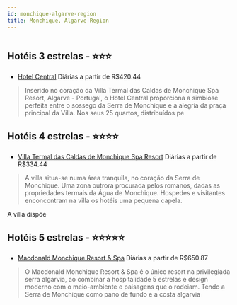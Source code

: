 ```yaml
---
id: monchique-algarve-region
title: Monchique, Algarve Region
---
```


<center><img src="http://photos.hotelbeds.com/giata/00/005348/005348a_hb_a_007.jpg" alt="" /></center>


## Hotéis 3 estrelas - ⭐️⭐️⭐️

-    [Hotel Central](https://www.hurb.com/hoteis/monchique/hotel-central-JNP-JP900022?cmp=18055) Diárias a partir de R$420.44
   > Inserido no coração da Villa Termal das Caldas de Monchique Spa Resort, Algarve - Portugal, o Hotel Central proporciona a simbiose perfeita entre o sossego da Serra de Monchique e a alegria da praça principal da Villa.
Nos seus 25 quartos, distribuídos pe

## Hotéis 4 estrelas - ⭐️⭐️⭐️⭐️

-    [Villa Termal das Caldas de Monchique Spa Resort](https://www.hurb.com/hoteis/monchique/villa-termal-das-caldas-de-monchique-spa-resort-JNP-JP217203?cmp=18055) Diárias a partir de R$334.44
   > A villa situa-se numa área tranquila, no coração da Serra de Monchique. Uma zona outrora procurada pelos romanos, dadas as propriedades termais da Água de Monchique. Hospedes e visitantes enconcontram na villa os hotéis uma pequena capela.

A villa dispõe

## Hotéis 5 estrelas - ⭐️⭐️⭐️⭐️⭐️

-    [Macdonald Monchique Resort & Spa](https://www.hurb.com/hoteis/monchique/macdonald-monchique-resort-spa-JNP-JP453448?cmp=18055) Diárias a partir de R$650.87
   > O Macdonald Monchique Resort &amp; Spa é o único resort na privilegiada serra algarvia, ao combinar a hospitalidade 5 estrelas e design moderno com o meio-ambiente e paisagens que o rodeiam. Tendo a Serra de Monchique como pano de fundo e a costa algarvia
